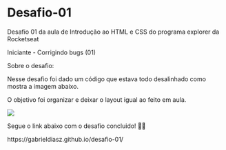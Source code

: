 # Desafio-01
Desafio 01 da aula de Introdução ao HTML e CSS do programa explorer da Rocketseat 

Iniciante - Corrigindo bugs (01)

Sobre o desafio:
<p>Nesse desafio foi dado um código que estava todo desalinhado como mostra a imagem abaixo.</p>
<p>O objetivo foi organizar e deixar o layout igual ao feito em aula.</p>
<img src="https://efficient-sloth-d85.notion.site/image/https%3A%2F%2Fs3-us-west-2.amazonaws.com%2Fsecure.notion-static.com%2Fa29a32b1-069e-4e79-af05-d69f772bccb5%2FUntitled.png?table=block&id=8f89f434-cf5e-47a9-8612-c55e35452cfd&spaceId=08f749ff-d06d-49a8-a488-9846e081b224&width=2000&userId=&cache=v2"/>
<p>Segue o link abaixo com o desafio concluido! 🚀💜</p>
https://gabrieldiasz.github.io/desafio-01/
